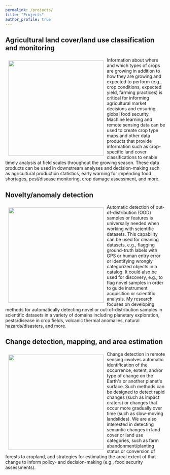 ```yaml
---
permalink: /projects/
title: "Projects"
author_profile: true
---
```


## Agricultural land cover/land use classification and monitoring
<img style="float: left; padding: 10px 10px 10px 10px;" src="http://hannah-rae.github.io/images/crop_type_classification.png" width=300>
Information about where and which types of crops are growing in addition to how they are growing and expected to perform (e.g., crop conditions, expected yield, farming practices) is critical for informing agricultural market decisions and ensuring global food security. Machine learning and remote sensing data can be used to create crop type maps and other data products that provide information such as crop-specific land cover classifications to enable timely analysis at field scales throughout the growing season. These data products can be used in downstream analyses and decision-making such as agricultural production statistics, early warning for impending food shortages, pest/disease monitoring, crop damage assessment, and more.

## Novelty/anomaly detection
<img style="float: left; padding: 10px 10px 10px 10px;" src="http://hannah-rae.github.io/images/mars-meteorite.png" width=300>
Automatic detection of out-of-distribution (OOD) samples or features is universally needed when working with scientific datasets. This capability can be used for cleaning datasets, e.g., flagging ground-truth labels with GPS or human entry error or identifying wrongly categorized objects in a catalog. It could also be used for discovery, e.g., to flag novel samples in order to guide instrument acquisition or scientific analysis. My research focuses on developing methods for automatically detecting novel or out-of-distribution samples in scientific datasets in a variety of domains including planetary exploration, pests/disease in crop fields, volcanic thermal anomalies, natural hazards/disasters, and more.

## Change detection, mapping, and area estimation
<img style="float: left; padding: 10px 10px 10px 10px;" src="http://hannah-rae.github.io/images/volcanic_change.gif" width=300>
Change detection in remote sensing involves automatic identification of the occurrence, extent, and/or type of change on the Earth's or another planet's surface. Such methods can be designed to detect rapid changes (such as impact craters) or changes that occur more gradually over time (such as slow-moving landslides). We are also interested in detecting semantic changes in land cover or land use categories, such as farm abandonment/planting status or conversion of forests to cropland, and strategies for estimating the areal extent of that change to inform policy- and decision-making (e.g., food security assessments).